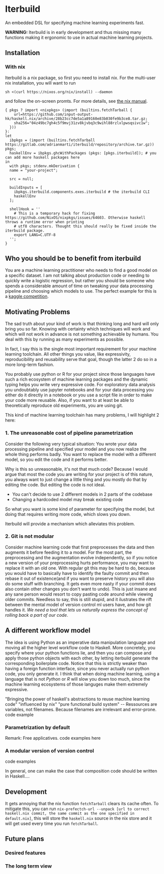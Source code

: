 
# Iterbuild

An embedded DSL for specifying machine learning experiments fast.

**WARNING:** Iterbuild is in early development and thus missing many functions making it ergonomic to use in actual machine learning projects.

## Installation

### With nix

Iterbuild is a nix package, so first you need to install nix. For the multi-user nix installation, you will want to run
```
sh <(curl https://nixos.org/nix/install) --daemon
```
and follow the on-screen promts. For more details, see [the nix manual](https://nixos.org/nix/manual/#sect-multi-user-installation).

```
{ pkgs ? import <nixpkgs> (import (builtins.fetchTarball {
    url=https://github.com/input-output-hk/haskell.nix/archive/28b23cc7de5a1a89160e83b030fe9b3ce8.tar.gz;
    sha256="04z49bc7gh4c5f9mvj31zv8kjvbq3c9wihl88rzlxlpwsqsivc1w";
  }))
}:
let
  ibpkgs = (import (builtins.fetchTarball https://gitlab.com/adrianmarti/iterbuild/repository/archive.tar.gz)) pkgs;
  haskellEnv = ibpkgs.ghcWithPackages (pkgs: [pkgs.iterbuild]); # you can add more haskell packages here
in
  with pkgs; stdenv.mkDerivation {
  name = "your-project";

  src = null;

  buildInputs = [
    ibpkgs.iterbuild.components.exes.iterbuild # the iterbuild CLI
    haskellEnv
  ];

  shellHook = ''
    # This is a temporary hack for fixing https://github.com/NixOS/nixpkgs/issues/64603. Otherwise haskell throws a runtime error when printing
    # utf8 characters. Thought this should really be fixed inside the iterbuild package.
    export LANG=C.UTF-8
  '';
}

```

## Who you should be to benefit from iterbuild

You are a machine learning practitioner who needs to find a good model on a specific dataset. I am not talking about production code or needing to quickly write a logistic regression, but rather you should be someone who spends a considerable amount of time on tweaking your data processing pipeline and choosing which models to use. The perfect example for this is a [kaggle competition](www.kaggle.com/competitions).

## Motivating Problems

The sad truth about your kind of work is that thinking long and hard will only bring you so far. Knowing with certainty which techniques will work and which will not work in advance is not something achievable by humans. You deal with this by running as many experiments as possible.

In fact, I say this is the single most important requirement for your machine learning toolchain. All other things you value, like expressivity, reproducibility and reusability serve that goal, though the latter 2 do so in a more long-term fashion.

You probably use python or R for your project since those languages have such a rich ecosystem of machine learning packages and the dynamic typing helps you write very expressive code. For exploratory data analysis you undoubtably use jupyter notebooks and for your data processing you either do it directly in a notebook or you use a script file in order to make your code more reusable. Also, if you want to at least be able to theoretically reproduce old experiments, you are using git.

This kind of machine learning toolchain has many problems, I will highlight 2 here:

### 1. The unreasonable cost of pipeline parametrization

Consider the following very typical situation: You wrote your data processing pipeline and specified your model and you now realize the whole thing performs badly. You want to replace the model with a different model, so you edit the code and it performs better.

Why is this so unreasonable, it's not that much code? Because I would argue that most the code you are writing for your project is of this nature, you always want to just change a little thing and you mostly do that by editing the code. But editing the code is not ideal.
* You can't decide to use 2 different models in 2 parts of the codebase
* Changing a hardcoded model may break existing code

So what you want is some kind of parameter for specifying the model, but doing that requires writing more code, which slows you down.

Iterbuild will provide a mechanism which alleviates this problem.

### 2. Git is not modular

Consider machine learning code that first preprocesses the data and then augments it before feeding it to a model. For the most part, the preprocessing and the augmentation evolve independently, so if you notice a new version of your preprocessing hurts performance, you may want to replace it with an old one. With regular git this may be hard to do, because you would have to basically have to identify the faulty commit and then rebase it out of existence(and if you want to preserve history you will also do some stuff with branching. It gets even more nasty if your commit does also contain other changes you don't want to undo). This is just insane and any sane person would resort to copy pasting code around while viewing older commits. Needless to say, this is still stupid, and it ilustrates the rift between the mental model of version control ml users have, and how git handles it. *We need a tool that lets us naturally express the concept of rolling back a part of our code*.

## A different workflow model

The idea is using Python as an imperative data manipulation language and moving all the higher level workflow code to Haskell. More concretely, you specify where your python functions lie, and then you can compose and apply those python objects with each other, by letting iterbuild generate the corresponding boilerplate code. Notice that this is strictly weaker than having a foreign function interface, since you never actually run python code, you only generate it. I think that when doing machine learning, using a language that is not *Python* or *R* will slow you down too much, since the machine learning ecosystems of those languges make them extremely expressive.

"Bringing the power of haskell's abstractions to reuse machine learning code"
"influenced by nix"
"pure functional build system" -- Ressources are variables, not filenames. Because filenames are irrelevant and error-prone.
code example
### Parametrization by default

Remark: Free applicatives.
code examples here
### A modular version of version control

code examples

In general, one can make the case that composition code should be written in Haskell....

## Development

It gets annoying that the nix function `fetchTarball` clears its cache often. To mitigate this, you can run `nix-prefectch-url --unpack [url to correct haskell.nix commit, the same commit as the one specified in default.nix]`, this will store the `haskell.nix` source in the nix store and it will get used every time you run `fetchTarball`.

## Future plans
### Desired features
### The long term view
